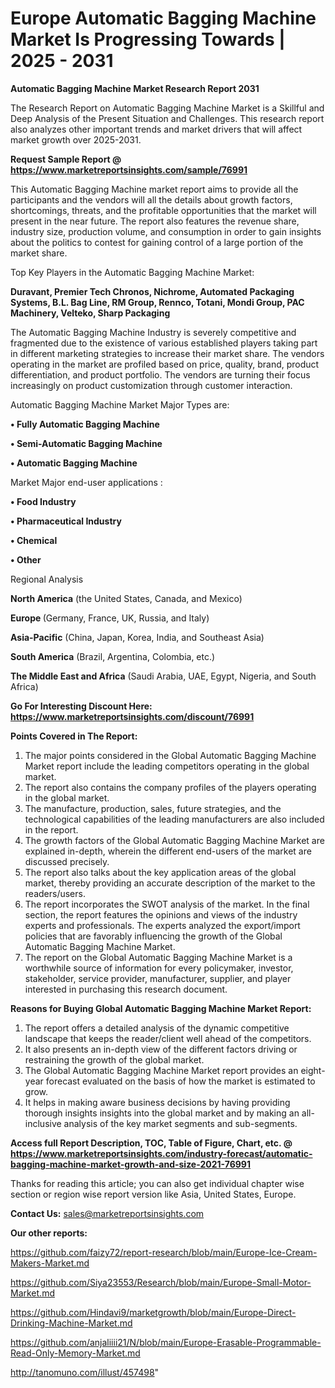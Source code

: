 # Europe Automatic Bagging Machine Market Is Progressing Towards | 2025 - 2031

<strong>Automatic Bagging Machine Market Research Report 2031</strong>

The Research Report on Automatic Bagging Machine Market is a Skillful and Deep Analysis of the Present Situation and Challenges. This research report also analyzes other important trends and market drivers that will affect market growth over 2025-2031.

<strong>Request Sample Report @ <a href=https://www.marketreportsinsights.com/sample/76991>https://www.marketreportsinsights.com/sample/76991</a></strong>

This Automatic Bagging Machine market report aims to provide all the participants and the vendors will all the details about growth factors, shortcomings, threats, and the profitable opportunities that the market will present in the near future. The report also features the revenue share, industry size, production volume, and consumption in order to gain insights about the politics to contest for gaining control of a large portion of the market share.

Top Key Players in the Automatic Bagging Machine Market:

<strong>Duravant, Premier Tech Chronos, Nichrome, Automated Packaging Systems, B.L. Bag Line, RM Group, Rennco, Totani, Mondi Group, PAC Machinery, Velteko, Sharp Packaging</strong>

The Automatic Bagging Machine Industry is severely competitive and fragmented due to the existence of various established players taking part in different marketing strategies to increase their market share. The vendors operating in the market are profiled based on price, quality, brand, product differentiation, and product portfolio. The vendors are turning their focus increasingly on product customization through customer interaction.

Automatic Bagging Machine Market Major Types are:

<strong>• Fully Automatic Bagging Machine

• Semi-Automatic Bagging Machine

• Automatic Bagging Machine</strong>

Market Major end-user applications :

<strong>• Food Industry

• Pharmaceutical Industry

• Chemical

• Other</strong>

Regional Analysis

</u><strong><b>North America</b></strong> (the United States, Canada, and Mexico)

<strong><b>Europe </b></strong>(Germany, France, UK, Russia, and Italy)

<strong><b>Asia-Pacific</b></strong> (China, Japan, Korea, India, and Southeast Asia)

<strong><b>South America</b></strong> (Brazil, Argentina, Colombia, etc.)

<strong><b>The Middle East and Africa</b></strong> (Saudi Arabia, UAE, Egypt, Nigeria, and South Africa)

<strong>Go For Interesting Discount Here: <a href=https://www.marketreportsinsights.com/discount/76991>https://www.marketreportsinsights.com/discount/76991</a></strong>

<strong>Points Covered in The Report:</strong>
<ol>
  <li>The major points considered in the Global Automatic Bagging Machine Market report include the leading competitors operating in the global market.</li>
  <li>The report also contains the company profiles of the players operating in the global market.</li>
  <li>The manufacture, production, sales, future strategies, and the technological capabilities of the leading manufacturers are also included in the report.</li>
  <li>The growth factors of the Global Automatic Bagging Machine Market are explained in-depth, wherein the different end-users of the market are discussed precisely.</li>
  <li>The report also talks about the key application areas of the global market, thereby providing an accurate description of the market to the readers/users.</li>
  <li>The report incorporates the SWOT analysis of the market. In the final section, the report features the opinions and views of the industry experts and professionals. The experts analyzed the export/import policies that are favorably influencing the growth of the Global Automatic Bagging Machine Market.</li>
  <li>The report on the Global Automatic Bagging Machine Market is a worthwhile source of information for every policymaker, investor, stakeholder, service provider, manufacturer, supplier, and player interested in purchasing this research document.</li>
</ol>
<strong>Reasons for Buying Global Automatic Bagging Machine Market Report:</strong>

<ol>
  <li>The report offers a detailed analysis of the dynamic competitive landscape that keeps the reader/client well ahead of the competitors.</li>
  <li>It also presents an in-depth view of the different factors driving or restraining the growth of the global market.</li>
  <li>The Global Automatic Bagging Machine Market report provides an eight-year forecast evaluated on the basis of how the market is estimated to grow.</li>
  <li>It helps in making aware business decisions by having providing thorough insights insights into the global market and by making an all-inclusive analysis of the key market segments and sub-segments.</li>
</ol>
<strong>Access full Report Description, TOC, Table of Figure, Chart, etc. @ <a href=https://www.marketreportsinsights.com/industry-forecast/automatic-bagging-machine-market-growth-and-size-2021-76991>https://www.marketreportsinsights.com/industry-forecast/automatic-bagging-machine-market-growth-and-size-2021-76991</a></strong>


Thanks for reading this article; you can also get individual chapter wise section or region wise report version like Asia, United States, Europe.

<strong>Contact Us:</strong>
sales@marketreportsinsights.com

<strong>Our other reports:</strong>

<a href=https://github.com/faizy72/report-research/blob/main/Europe-Ice-Cream-Makers-Market.md>https://github.com/faizy72/report-research/blob/main/Europe-Ice-Cream-Makers-Market.md</a>

<a href=https://github.com/Siya23553/Research/blob/main/Europe-Small-Motor-Market.md>https://github.com/Siya23553/Research/blob/main/Europe-Small-Motor-Market.md</a>

<a href=https://github.com/Hindavi9/marketgrowth/blob/main/Europe-Direct-Drinking-Machine-Market.md>https://github.com/Hindavi9/marketgrowth/blob/main/Europe-Direct-Drinking-Machine-Market.md</a>

<a href=https://github.com/anjaliiii21/N/blob/main/Europe-Erasable-Programmable-Read-Only-Memory-Market.md>https://github.com/anjaliiii21/N/blob/main/Europe-Erasable-Programmable-Read-Only-Memory-Market.md</a>

<a href=http://tanomuno.com/illust/457498>http://tanomuno.com/illust/457498</a>"
